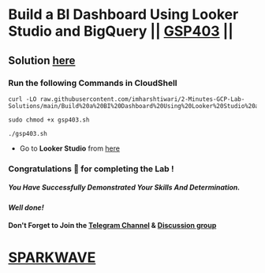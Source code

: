 # Build a BI Dashboard Using Looker Studio and BigQuery || [GSP403](https://www.cloudskillsboost.google/focuses/5538?parent=catalog) ||

## Solution [here](https://youtu.be/sprkEnSqsZ8)

### Run the following Commands in CloudShell

```
curl -LO raw.githubusercontent.com/imharshtiwari/2-Minutes-GCP-Lab-Solutions/main/Build%20a%20BI%20Dashboard%20Using%20Looker%20Studio%20and%20BigQuery/gsp403.sh

sudo chmod +x gsp403.sh

./gsp403.sh
```

* Go to **Looker Studio** from [here](https://datastudio.google.com/)

### Congratulations 🎉 for completing the Lab !

##### *You Have Successfully Demonstrated Your Skills And Determination.*

#### *Well done!*

#### Don't Forget to Join the [Telegram Channel](https://t.me/sparkwave.01) & [Discussion group](https://t.me/sparkwave.01chats)

# [SPARKWAVE](https://www.youtube.com/@sparkwave.01)
